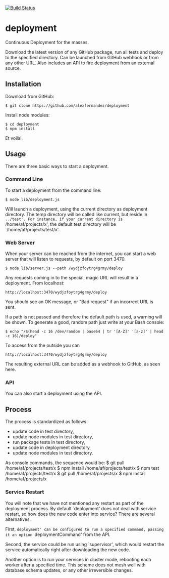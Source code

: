 
[![Build Status](https://secure.travis-ci.org/alexfernandez/deployment.png)](http://travis-ci.org/alexfernandez/deployment)

# deployment

Continuous Deployment for the masses.

Download the latest version of any GitHub package, run all tests and deploy to the specified directory.
Can be launched from GitHub webhook or from any other URL. Also includes an API to fire deployment from an external source.

## Installation

Download from GitHub:

    $ git clone https://github.com/alexfernandez/deployment

Install node modules:

    $ cd deployment
    $ npm install

Et voilà!

## Usage

There are three basic ways to start a deployment.

### Command Line

To start a deployment from the command line:

    $ node lib/deployment.js

Will launch a deployment, using the current directory as deployment directory.
The temp directory will be called like current, but reside in `../test'.
For instance, if your current directory is `/home/af/projects/x', the default
test directory will be `/home/af/projects/test/x'.

### Web Server

When your server can be reached from the internet,
you can start a web server that will listen to requests, by default on port 3470.

    $ node lib/server.js --path /wydjzfoytrg4grmy/deploy

Any requests coming in to the special, magic URL will result in a deployment.
From localhost:

    http://localhost:3470/wydjzfoytrg4grmy/deploy

You should see an OK message, or "Bad request" if an incorrect URL is sent.

If a path is not passed and therefore the default path is used, a warning will be shown.
To generate a good, random path just write at your Bash console:

    $ echo "/$(head -c 16 /dev/random | base64 | tr '[A-Z]' '[a-z]' | head -c 16)/deploy"

To access from the outside you can 

    http://localhost:3470/wydjzfoytrg4grmy/deploy

The resulting external URL can be added as a webhook to GitHub, as seen here.

### API

You can also start a deployment using the API.

## Process

The process is standardized as follows:
* update code in test directory,
* update node modules in test directory,
* run package tests in test directory,
* update code in deployment directory,
* update node modules in test directory.

As console commands, the sequence would be:
    $ git pull /home/af/projects/test/x
    $ npm install /home/af/projects/test/x
    $ npm test /home/af/projects/test/x
    $ git pull /home/af/projects/x
    $ npm install /home/af/projects/x

### Service Restart

You will note that we have not mentioned any restart as part of the deployment process.
By default `deployment' does not deal with service restart, so how does the new code enter into service?
There are several alternatives.

First, `deployment' can be configured to run a specified command, passing it an option `deploymentCommand' from the API.

Second, the service could be run using `supervisor', which would restart the service automatically
right after downloading the new code.

Another option is to run your services in cluster mode, rebooting each worker after a specified time.
This scheme does not mesh well with database schema updates, or any other irreversible changes.

